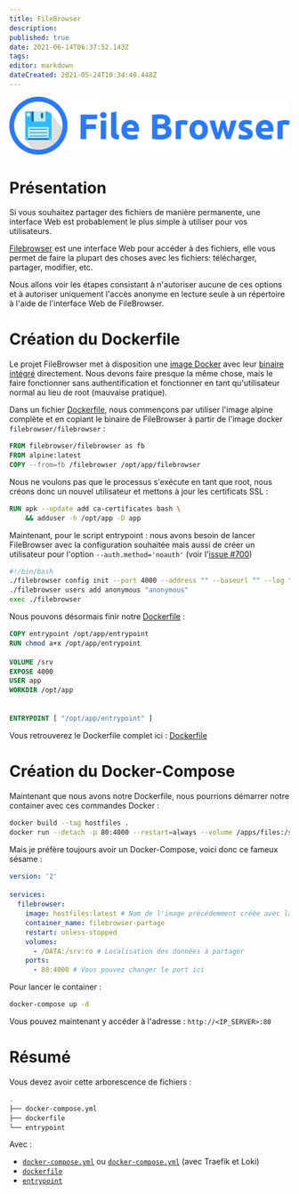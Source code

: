 ```yaml
---
title: FileBrowser
description: 
published: true
date: 2021-06-14T06:37:52.143Z
tags: 
editor: markdown
dateCreated: 2021-05-24T10:34:40.448Z
---
```


![](https://raw.githubusercontent.com/filebrowser/logo/master/banner.png)

# Présentation

Si vous souhaitez partager des fichiers de manière permanente, une interface Web est probablement le plus simple à utiliser pour vos utilisateurs. 

[Filebrowser](https://github.com/filebrowser/filebrowser) est une interface Web pour accéder à des fichiers, elle vous permet de faire la plupart des choses avec les fichiers: télécharger, partager, modifier, etc. 

Nous allons voir les étapes consistant à n'autoriser aucune de ces options et à autoriser uniquement l'accès anonyme en lecture seule à un répertoire à l'aide de l'interface Web de FileBrowser.

# Création du Dockerfile

Le projet FileBrowser met à disposition une [image Docker](https://hub.docker.com/r/filebrowser/filebrowser) avec leur [binaire intégré](https://github.com/filebrowser/filebrowser/blob/master/Dockerfile) directement. Nous devons faire presque la même chose, mais le faire fonctionner sans authentification et fonctionner en tant qu'utilisateur normal au lieu de root (mauvaise pratique).

Dans un fichier [Dockerfile](https://hastebin.papamica.com/ukukomelut), nous commençons par utiliser l'image alpine complète et en copiant le binaire de FileBrowser à partir de l'image docker `filebrowser/filebrowser` :

```DockerFile
FROM filebrowser/filebrowser as fb
FROM alpine:latest
COPY --from=fb /filebrowser /opt/app/filebrowser
```

Nous ne voulons pas que le processus s'exécute en tant que root, nous créons donc un nouvel utilisateur et mettons à jour les certificats SSL :

```DockerFile
RUN apk --update add ca-certificates bash \
    && adduser -h /opt/app -D app
```

Maintenant, pour le script entrypoint : nous avons besoin de lancer FileBrowser avec la configuration souhaitée mais aussi de créer un utilisateur pour l'option `--auth.method='noauth'` (voir l'[issue #700](https://github.com/filebrowser/filebrowser/issues/700))

```bash
#!/bin/bash
./filebrowser config init --port 4000 --address "" --baseurl "" --log "stdout" --root="/srv" --auth.method='noauth' --commands "" --lockPassword --perm.admin=false --perm.create=false --perm.delete=false --perm.execute=false --perm.modify=false --perm.rename=false --signup=false
./filebrowser users add anonymous "anonymous"
exec ./filebrowser
```

Nous pouvons désormais finir notre [Dockerfile](https://hastebin.papamica.com/ukukomelut) :

```DockerFile
COPY entrypoint /opt/app/entrypoint
RUN chmod a+x /opt/app/entrypoint

VOLUME /srv
EXPOSE 4000
USER app
WORKDIR /opt/app


ENTRYPOINT [ "/opt/app/entrypoint" ]
```

Vous retrouverez le Dockerfile complet ici : [Dockerfile](https://hastebin.papamica.com/ukukomelut)

# Création du Docker-Compose

Maintenant que nous avons notre Dockerfile, nous pourrions démarrer notre container avec ces commandes Docker :

```bash
docker build --tag hostfiles .
docker run --detach -p 80:4000 --restart=always --volume /apps/files:/srv:ro hostfiles
```

Mais je préfère toujours avoir un Docker-Compose, voici donc ce fameux sésame :

```yaml
version: '2'

services:
  filebrowser:
    image: hostfiles:latest # Nom de l'image précédemment créée avec la commande "docker build"
    container_name: filebrowser-partage
    restart: unless-stopped
    volumes:
      - /DATA:/srv:ro # Localisation des données à partager
    ports:
      - 80:4000 # Vous pouvez changer le port ici
```

Pour lancer le container :

```bash
docker-compose up -d
```

Vous pouvez maintenant y accéder à l'adresse : `http://<IP_SERVER>:80`

# Résumé

Vous devez avoir cette arborescence de fichiers :

```bash
.
├── docker-compose.yml
├── dockerfile
└── entrypoint
```

Avec :

-   [`docker-compose.yml`](https://hastebin.papamica.com/yelocacilo) ou [`docker-compose.yml`](https://hastebin.papamica.com/nobuduzimu) (avec Traefik et Loki)
-   [`dockerfile`](https://hastebin.papamica.com/ukukomelut)
-   [`entrypoint`](https://hastebin.papamica.com/deruxizeqe)